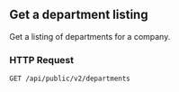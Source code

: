 ## Get a department listing

Get a listing of departments for a company.

### HTTP Request

`GET /api/public/v2/departments`
